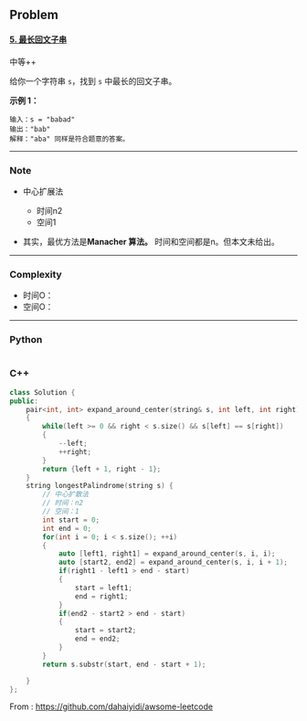 ## Problem

#### [5. 最长回文子串](https://leetcode-cn.com/problems/longest-palindromic-substring/)

中等++

给你一个字符串 `s`，找到 `s` 中最长的回文子串。

**示例 1：**

```
输入：s = "babad"
输出："bab"
解释："aba" 同样是符合题意的答案。
```

------

### Note

- 中心扩展法
  - 时间n2
  - 空间1

- 其实，最优方法是**Manacher 算法。** 时间和空间都是n。但本文未给出。

------

### Complexity

- 时间O：
- 空间O：

------

### Python

```python

```

### C++

```C++
class Solution {
public:
    pair<int, int> expand_around_center(string& s, int left, int right)
    {
        while(left >= 0 && right < s.size() && s[left] == s[right])
        {
            --left;
            ++right;
        }
        return {left + 1, right - 1};
    }
    string longestPalindrome(string s) {
        // 中心扩散法
        // 时间：n2
        // 空间：1
        int start = 0;
        int end = 0;
        for(int i = 0; i < s.size(); ++i)
        {
            auto [left1, right1] = expand_around_center(s, i, i);
            auto [start2, end2] = expand_around_center(s, i, i + 1);
            if(right1 - left1 > end - start)
            {
                start = left1;
                end = right1;
            }
            if(end2 - start2 > end - start)
            {
                start = start2;
                end = end2;
            }
        }
        return s.substr(start, end - start + 1);

    }
};
```



From : https://github.com/dahaiyidi/awsome-leetcode
